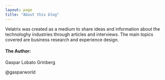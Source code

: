 ```yaml
---
layout: page
title: "About this blog"
---
```


Velatrix was created as a medium to share ideas and information about the technologhy industries through articles and interviews. The main topics covered are business research and experience design. 

#### The Author:

Gaspar Lobato Grinberg

@gasparworld

